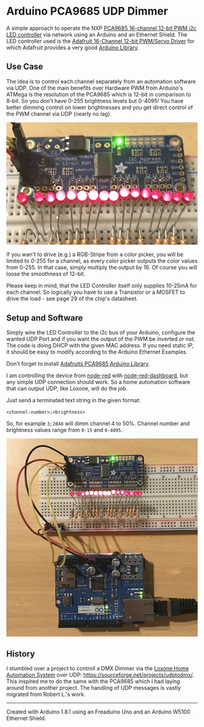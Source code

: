 # Arduino PCA9685 UDP Dimmer

A simple approach to operate the NXP [PCA9685 16-channel 12-bit PWM i2c LED controller](https://cdn-shop.adafruit.com/datasheets/PCA9685.pdf) via network using an Arduino and an Ethernet Shield. The LED controller used is the [Adafruit 16-Channel 12-bit PWM/Servo Driver](https://www.adafruit.com/product/815) for which Adafruit provides a very good [Arduino Library](https://github.com/adafruit/Adafruit-PWM-Servo-Driver-Library).

## Use Case
The idea is to control each channel separately from an automation software via UDP. One of the main benefits over Hardware PWM from Arduino's ATMega is the resolution of the PCA9685 which is 12-bit in comparison to 8-bit. So you don't have 0-255 brightness levels but 0-4095! You have better dimming control on lower brightnesses and you get direct control of the PWM channel via UDP (nearly no lag).

![PCA9685 12-bit LEDs](adafruit-pca9685-leds.jpg)

If you wan't to drive (e.g.) a RGB-Stripe from a color picker, you will be limited to 0-255 for a channel, as every color picker outputs the color values from 0-255. In that case, simply multiply the output by 16. Of course you will loose the smoothness of 12-bit. 

Please keep in mind, that the LED Controller itself only supplies 10-25mA for each channel. So logically you have to use a Transistor or a MOSFET to drive the load - see page 29 of the chip's datasheet.

## Setup and Software
Simply wire the LED Controller to the i2c bus of your Arduino, configure the wanted UDP Port and if you want the output of the PWM be inverted or not. The code is doing DHCP with the given MAC address. If you need static IP, it should be easy to modify according to the Arduino Ethernet Examples.

Don't forget to install [Adafruits PCA9685 Arduino Library](https://github.com/adafruit/Adafruit-PWM-Servo-Driver-Library).

I am controlling the device from [node-red](https://nodered.org/) with [node-red-dashboard](https://github.com/node-red/node-red-dashboard), but any simple UDP connection should work. So a home automation software that can output UDP, like Loxone, will do the job. 

Just send a terminated text string in the given format: 

    <channel-number>;<brightness>

So, for example `3;2048` will dimm channel 4 to 50%. Channel number and brightness values range from `0-15` and `0-4095`.

![Arduino Setup and Wiring](arduino-pca9685-setup.jpg)

## History
I stumbled over a project to controll a DMX Dimmer via the [Loxone Home Automation System](https://www.loxone.com/) over UDP: https://sourceforge.net/projects/udptodmx/. 
This inspired me to do the same with the PCA9685 which I had laying around from another project. The handling of UDP messages is vastly migrated from Robert L.'s work.

---

Created with Arduino 1.8.1 using an Freaduino Uno and an Arduino W5100 Ethernet Shield.



